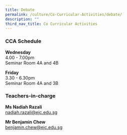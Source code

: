 ```yaml
---
title: Debate
permalink: /culture/Co-Curricular-Activities/debate/
description: ""
third_nav_title: Co Curricular Activities
---
```

### CCA Schedule

**Wednesday**  
4.00 - 7.00pm  
Seminar Room 4A and 4B

**Friday**  
3.30 - 6.30pm  
Seminar Room 4A and 3B

### Teachers-in-charge

**Ms Nadiah Razali**  
[nadiah.razali@ejc.edu.sg](mailto:nadiah.razali@ejc.edu.sg)

**Mr Benjamin Chew**  
[benjamin.chew@ejc.edu.sg](mailto:benjamin.chew@ejc.edu.sg)